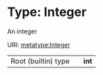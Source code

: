 
# Type: Integer


An integer

URI: [metatype:Integer](https://w3id.org/linkml/meta/types/Integer)

|  |  |  |
| --- | --- | --- |
| Root (builtin) type | | **int** |
